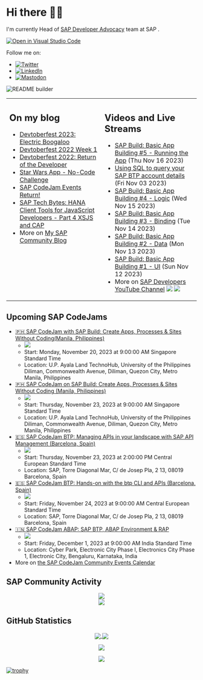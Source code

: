 
# Hi there 👋🏼

I'm currently Head of [SAP Developer Advocacy](https://developers.sap.com/developer-advocates.html) team at SAP .

[![Open in Visual Studio Code](https://img.shields.io/badge/Made%20for-VSCode-1f425f.svg)](https://github.dev/jung-thomas/jung-thomas)

Follow me on:
- <a href="https://twitter.com/thomas_jung"><img alt="Twitter" src="https://img.shields.io/badge/thomas_jung-%231DA1F2.svg?style=for-the-badge&logo=Twitter&logoColor=white"/></a>
- <a href="https://www.linkedin.com/in/thomasjungsap/"><img alt="LinkedIn" src="https://img.shields.io/badge/linkedin-%230077B5.svg?style=for-the-badge&logo=linkedin&logoColor=white"/></a>
- <a rel="me" href="https://mastodon.cloud/@thomas_jung"><img alt="Mastodon" src="https://img.shields.io/mastodon/follow/109262551990174478?domain=https%3A%2F%2Fmastodon.cloud%2F&style=social"/></a>

![README builder](https://github.com/jung-thomas/jung-thomas/workflows/README%20builder/badge.svg)

<table><tr><td valign="top" width="50%">
 
## On my blog
- [Devtoberfest 2023: Electric Boogaloo](https://blogs.sap.com/?p=1824721) 
- [Devtoberfest 2022 Week 1](https://blogs.sap.com/?p=1618235) 
- [Devtoberfest 2022: Return of the Developer](https://blogs.sap.com/?p=1598237) 
- [Star Wars App - No-Code Challenge](https://blogs.sap.com/?p=1543686) 
- [SAP CodeJam Events Return!](https://blogs.sap.com/?p=1539697) 
- [SAP Tech Bytes: HANA Client Tools for JavaScript Developers - Part 4 XSJS and CAP](https://blogs.sap.com/?p=1519898) 
- More on [My SAP Community Blog](https://people.sap.com/thomas.jung#content:blogposts)
</td>
  
<td valign="top" width="50%">
  
## Videos and Live Streams
- [SAP Build: Basic App Building #5 - Running the App](https://www.youtube.com/watch?v=p3siMoWzMKE) (Thu Nov 16 2023)
- [Using SQL to query your SAP BTP account details](https://www.youtube.com/watch?v=wG8Z2pEKc-c) (Fri Nov 03 2023)
- [SAP Build: Basic App Building #4 - Logic](https://www.youtube.com/watch?v=hCacZWm9riY) (Wed Nov 15 2023)
- [SAP Build: Basic App Building #3 - Binding](https://www.youtube.com/watch?v=LHbm78pfTU8) (Tue Nov 14 2023)
- [SAP Build: Basic App Building #2 - Data](https://www.youtube.com/watch?v=wClGjXbZ5LA) (Mon Nov 13 2023)
- [SAP Build: Basic App Building #1 - UI](https://www.youtube.com/watch?v=Nwxho_T0IN4) (Sun Nov 12 2023)
- More on [SAP Developers YouTube Channel](https://www.youtube.com/channel/UCNfmelKDrvRmjYwSi9yvrMg) ![](https://img.shields.io/youtube/channel/views/UCNfmelKDrvRmjYwSi9yvrMg) ![](https://img.shields.io/youtube/channel/subscribers/UCNfmelKDrvRmjYwSi9yvrMg)
</td></tr></table>

## Upcoming SAP CodeJams
- [🇵🇭 SAP CodeJam with SAP Build: Create Apps, Processes & Sites Without Coding(Manila, Philippines)](https://groups.community.sap.com/t5/sap-codejam/sap-codejam-with-sap-build-create-apps-processes-amp-sites-without-coding/ev-p/292171)
  - <img src="https://groups.community.sap.com/t5/image/serverpage/image-id/46188iF1A673B5A8948246/image-size/thumb/is-moderation-mode/true?v=v2&px=150" />
  - Start: Monday, November 20, 2023 at 9:00:00 AM Singapore Standard Time
  - Location: U.P. Ayala Land TechnoHub, University of the Philippines Diliman, Commonwealth Avenue, Diliman, Quezon City, Metro Manila, Philippines
- [🇵🇭 SAP CodeJam on SAP Build: Create Apps, Processes & Sites Without Coding (Manila, Philippines)](https://groups.community.sap.com/t5/sap-codejam/sap-codejam-on-sap-build-create-apps-processes-amp-sites-without-coding/ev-p/292174)
  - <img src="https://groups.community.sap.com/t5/image/serverpage/image-id/46191iC3B486243D3777D9/image-size/thumb/is-moderation-mode/true?v=v2&px=150" />
  - Start: Thursday, November 23, 2023 at 9:00:00 AM Singapore Standard Time
  - Location: U.P. Ayala Land TechnoHub, University of the Philippines Diliman, Commonwealth Avenue, Diliman, Quezon City, Metro Manila, Philippines
- [🇪🇸 SAP CodeJam BTP: Managing APIs in your landscape with SAP API Management (Barcelona, Spain)](https://groups.community.sap.com/t5/sap-codejam/sap-codejam-btp-managing-apis-in-your-landscape-with-sap-api-management/ev-p/292642)
  - <img src="https://groups.community.sap.com/t5/image/serverpage/image-id/46364iF94D9847CC482B68/image-size/thumb?v=v2&px=150" />
  - Start: Thursday, November 23, 2023 at 2:00:00 PM Central European Standard Time
  - Location: SAP, Torre Diagonal Mar, C/ de Josep Pla, 2 13, 08019 Barcelona, Spain
- [🇪🇸 SAP CodeJam BTP: Hands-on with the btp CLI and APIs (Barcelona, Spain)](https://groups.community.sap.com/t5/sap-codejam/sap-codejam-btp-hands-on-with-the-btp-cli-and-apis-barcelona-spain/ev-p/292644)
  - <img src="https://groups.community.sap.com/t5/image/serverpage/image-id/46365i1D7AD63DDCF3DA8D/image-size/thumb?v=v2&px=150" />
  - Start: Friday, November 24, 2023 at 9:00:00 AM Central European Standard Time
  - Location: SAP, Torre Diagonal Mar, C/ de Josep Pla, 2 13, 08019 Barcelona, Spain
- [🇮🇳 SAP CodeJam ABAP: SAP BTP, ABAP Environment & RAP](https://groups.community.sap.com/t5/sap-codejam/sap-codejam-abap-sap-btp-abap-environment-amp-rap/ev-p/293959)
  - <img src="https://groups.community.sap.com/t5/image/serverpage/image-id/46895iBF3709C40E400C1E/image-size/thumb?v=v2&px=150" />
  - Start: Friday, December 1, 2023 at 9:00:00 AM India Standard Time
  - Location: Cyber Park, Electronic City Phase I, Electronics City Phase 1, Electronic City, Bengaluru, Karnataka, India
- More on [the SAP CodeJam Community Events Calendar](https://groups.community.sap.com/t5/sap-codejam/eb-p/codejam-events)

## SAP Community Activity
<p align = "center">
<a href="https://people.sap.com/thomas.jung#overview">
  <img align="center" src="https://devrel-tools-prod-scn-badges-srv.cfapps.eu10.hana.ondemand.com/activity/thomas.jung" />
</a>
</br>
<a href="https://people.sap.com/thomas.jung#reputation">
  <img align="center" src="https://devrel-tools-prod-scn-badges-srv.cfapps.eu10.hana.ondemand.com/showcaseBadges/thomas.jung?test=2" />
</a>
</p>

## GitHub Statistics
<p align = "center">
<a href="https://github.com/anuraghazra/github-readme-stats">
  <img align="center" src="https://github-readme-stats.vercel.app/api?username=jung-thomas&count_private=true&show_icons=true&theme=dark&line_height=27" />
</a>
<a href="https://github.com/anuraghazra/github-readme-stats">
  <img align="center" src="https://github-readme-stats.vercel.app/api/top-langs/?username=jung-thomas&show_icons=true&theme=dark" />
</a>
</p>

<p align = "center">
 <img  src="https://github-readme-streak-stats.herokuapp.com/?user=jung-thomas&show_icons=true&locale=en&layout=compact&theme=dark&line_height=0" />
</p> 

<p align = "center">
 <img src="https://activity-graph.herokuapp.com/graph?username=jung-thomas&theme=redical">
</p> 

[![trophy](https://github-profile-trophy.vercel.app/?username=jung-thomas&theme=onedark)](https://github.com/ryo-ma/github-profile-trophy)


